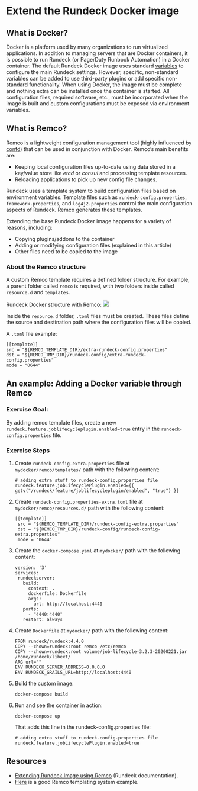 # Extend the Rundeck Docker image

## What is Docker?
Docker is a platform used by many organizations to run virtualized applications.  In addition to managing servers that are Docker containers, it is possible to run Rundeck (or PagerDuty Runbook Automation) in a Docker container.  The default Rundeck Docker image uses standard [variables](/administration/configuration/docker.html#environment-variables) to configure the main Rundeck settings. However, specific, non-standard variables can be added to use third-party plugins or add specific non-standard functionality.
When using Docker, the image must be complete and nothing extra can be installed once the container is started. All configuration files, required software, etc., must be incorporated when the image is built and custom configurations must be exposed via environment variables.


## What is Remco?
Remco is a lightweight configuration management tool (highly influenced by[ confd](https://github.com/kelseyhightower/confd)) that can be used in conjunction with Docker. Remco’s main benefits are:
* Keeping local configuration files up-to-date using data stored in a key/value store like _etcd_ or _consul_ and processing template resources.
* Reloading applications to pick up new config file changes.

Rundeck uses a template system to build configuration files based on environment variables. Template files such as `rundeck-config.properties`, `framework.properties`, and `log4j2.properties` control the main configuration aspects of Rundeck.  Remco generates these templates. 

Extending the base Rundeck Docker image happens for a variety of reasons, including: 
* Copying plugins/addons to the container
* Adding or modifying configuration files (explained in this article)
* Other files need to be copied to the image

### About the Remco structure
A custom Remco template requires a defined folder structure. For example, a parent folder called `remco` is required, with two folders inside called `resource.d` and `templates`.

Rundeck Docker structure with Remco:
![](/assets/img/dockerstructure.png)

Inside the `resource.d` folder, `.toml` files must be created. These files define the source and destination path where the configuration files will be copied. 

A `.toml` file example:
```
[[template]]
src = "${REMCO_TEMPLATE_DIR}/extra-rundeck-config.properties"
dst = "${REMCO_TMP_DIR}/rundeck-config/extra-rundeck-config.properties"
mode = "0644"
```
## An example: Adding a Docker variable through Remco
### Exercise Goal:
By adding remco template files, create a new `rundeck.feature.joblifecycleplugin.enabled=true` entry in the `rundeck-config.properties` file.

### Exercise Steps
1. Create `rundeck-config-extra.properties` file at `mydocker/remco/templates/` path with the following content:
    ```
    # adding extra stuff to rundeck-config.properties file
    rundeck.feature.jobLifecyclePlugin.enabled={{ getv("/rundeck/feature/joblifecycleplugin/enabled", "true") }}
    ```
2. Create `rundeck-config.properties-extra.toml` file at `mydocker/remco/resources.d/` path with the following content:
    ```
    [[template]]
     src = "${REMCO_TEMPLATE_DIR}/rundeck-config-extra.properties"
     dst = "${REMCO_TMP_DIR}/rundeck-config/rundeck-config-extra.properties" 
     mode = "0644"
    ```
3. Create the `docker-compose.yaml` at `mydocker/` path with the following content:
	```
	version: '3'
	services:
	 rundeckserver:
	   build:
	     context: .
	     dockerfile: Dockerfile
	     args:
	       url: http://localhost:4440
	   ports:
	     - "4440:4440"
	   restart: always
	```
4. Create `Dockerfile` at `mydocker/` path with the following content:
	```
	FROM rundeck/rundeck:4.4.0
	COPY --chown=rundeck:root remco /etc/remco
    COPY --chown=rundeck:root volume/job-lifecycle-3.2.3-20200221.jar /home/rundeck/libext/
	ARG url=""
	ENV RUNDECK_SERVER_ADDRESS=0.0.0.0
	ENV RUNDECK_GRAILS_URL=http://localhost:4440
	```
5. Build the custom image:
	```
	docker-compose build
	```
6. Run and see the container in action:
	```
	docker-compose up
	```
	That adds this line in the rundeck-config.properties file:
	```
    # adding extra stuff to rundeck-config.properties file
    rundeck.feature.jobLifecyclePlugin.enabled=true
	```

## Resources
* [Extending Rundeck Image using Remco](/administration/configuration/docker/extending-configuration.md#extending-docker-configuration) (Rundeck documentation).
* [Here](https://github.com/rundeck/docker-zoo/tree/master/config) is a good Remco templating system example.

